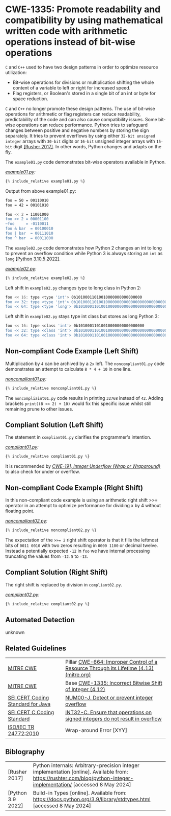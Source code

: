 # CWE-1335: Promote readability and compatibility by using mathematical written code with arithmetic operations instead of bit-wise operations

`C` and `C++` used to have two design patterns in order to optimize resource utilization:

* Bit-wise operations for divisions or multiplication shifting the whole content of a variable to left or right for increased speed.
* Flag registers, or Boolean's stored in a single bit of an int or byte  for space reduction.

`C` and `C++` no longer promote these design patterns. The use of bit-wise operations for arithmetic or flag registers can reduce readability, predictability of the code and can also cause compatibility issues. Some bit-wise operations can reduce performance. Python tries to safeguard changes between positive and negative numbers by storing the sign separately. It tries to prevent overflows by using either `32-bit unsigned integer` arrays with `30-bit` digits or `16-bit` unsigned integer arrays with `15-bit` digit [[Rusher 2017]](https://rushter.com/blog/python-integer-implementation/). In other words, Python changes and adapts on the fly.

The `example01.py` code demonstrates bit-wise operators available in Python.

*[example01.py](example01.py):*

```python
{% include_relative example01.py %}
```

Output from above example01.py:

```bash
foo = 50 = 00110010
foo = 42 = 00101010

foo << 2 = 11001000
foo >> 2 = 00001100
~foo     = -0110011
foo & bar  = 00100010
foo | bar  = 00111010
foo ^ bar  = 00011000
```

The `example02.py` code demonstrates how Python 2 changes an int to long to prevent an overflow condition while Python 3 is always storing an `int` as `long` [[Python 3.10.5 2022]](https://rushter.com/blog/python-integer-implementation/).

*[example02.py](example02.py):*

```python
{% include_relative example02.py %}
```

Left shift in `example02.py` changes type to long class in Python 2:

```bash
foo << 16: type <type 'int'> 0b10100011010010000000000000000
foo << 32: type <type 'int'> 0b101000110100100000000000000000000000000000000
foo << 64: type <type 'long'> 0b10100011010010000000000000000000000000000000000000000000000000000000000000000
```

Left shift in `example02.py` stays type int class but stores as long Python 3:

```bash
foo << 16: type <class 'int'> 0b10100011010010000000000000000
foo << 32: type <class 'int'> 0b101000110100100000000000000000000000000000000
foo << 64: type <class 'int'> 0b10100011010010000000000000000000000000000000000000000000000000000000000000000
```

## Non-compliant Code Example (Left Shift)

Multiplication by `4` can be archived by a `2x` left. The `noncompliant01.py` code demonstrates an attempt to calculate `8 * 4 + 10` in one line.

*[noncompliant01.py](noncompliant01.py):*

```python
{% include_relative noncompliant01.py %}
```

The `noncompliaint01.py` code results in printing `32768` instead of `42`. Adding brackets `print((8 << 2) + 10)` would fix this specific issue whilst still remaining prune to other issues.

## Compliant Solution (Left Shift)

The statement in `compliant01.py` clarifies the programmer's intention.

*[compliant01.py](compliant01.py):*

```python
{% include_relative compliant01.py %}
```

It is recommended by *[CWE-191, Integer Underflow (Wrap or Wraparound)](../CWE-191/README.md)* to also check for under or overflow.

## Non-compliant Code Example (Right Shift)

In this non-compliant code example is using an arithmetic right shift >>= operator in an attempt to optimize performance for dividing x  by 4 without floating point.

*[noncompliant02.py](noncompliant02.py):*

```python
{% include_relative noncompliant02.py %}
```

The expectation of the `>>= 2` right shift operator is that it fills the leftmost bits of `0011 0010` with two zeros resulting in `0000 1100` or decimal twelve. Instead a potentially expected `-12` in `foo` we have internal processing truncating the values from `-12.5` to `-13`.

## Compliant Solution (Right Shift)

The right shift is replaced by division in `compliant02.py`.

*[compliant02.py](compliant02.py):*

```python
{% include_relative compliant02.py %}
```

## Automated Detection

unknown

## Related Guidelines

|||
|:---|:---|
|[MITRE CWE](http://cwe.mitre.org/)|Pillar [CWE-664: Improper Control of a Resource Through its Lifetime (4.13) (mitre.org)](https://cwe.mitre.org/data/definitions/664.html)|
|[MITRE CWE](http://cwe.mitre.org/)|Base [CWE-1335: Incorrect Bitwise Shift of Integer (4.12)](https://cwe.mitre.org/data/definitions/1335.html)|
|[SEI CERT Coding Standard for Java](https://wiki.sei.cmu.edu/confluence/display/java/SEI+CERT+Oracle+Coding+Standard+for+Java)|[NUM00-J. Detect or prevent integer overflow](https://wiki.sei.cmu.edu/confluence/display/java/NUM00-J.+Detect+or+prevent+integer+overflow)|
|[SEI CERT C Coding Standard](https://wiki.sei.cmu.edu/confluence/display/c/SEI+CERT+C+Coding+Standard)|[INT32-C. Ensure that operations on signed integers do not result in overflow](https://wiki.sei.cmu.edu/confluence/display/c/INT32-C.+Ensure+that+operations+on+signed+integers+do+not+result+in+overflow)|
|[ISO/IEC TR 24772:2010](http://www.aitcnet.org/isai/)|Wrap-around Error \[XYY]|

## Biblography

|||
|:---|:---|
|\[Rusher 2017]|Python internals: Arbitrary-precision integer implementation \[online]. Available from: <https://rushter.com/blog/python-integer-implementation/> \[accessed 8 May 2024]|
|[Python 3.9 2022]|Build-in Types \[online]. Available from: <https://docs.python.org/3.9/library/stdtypes.html> \[accessed 8 May 2024]|
